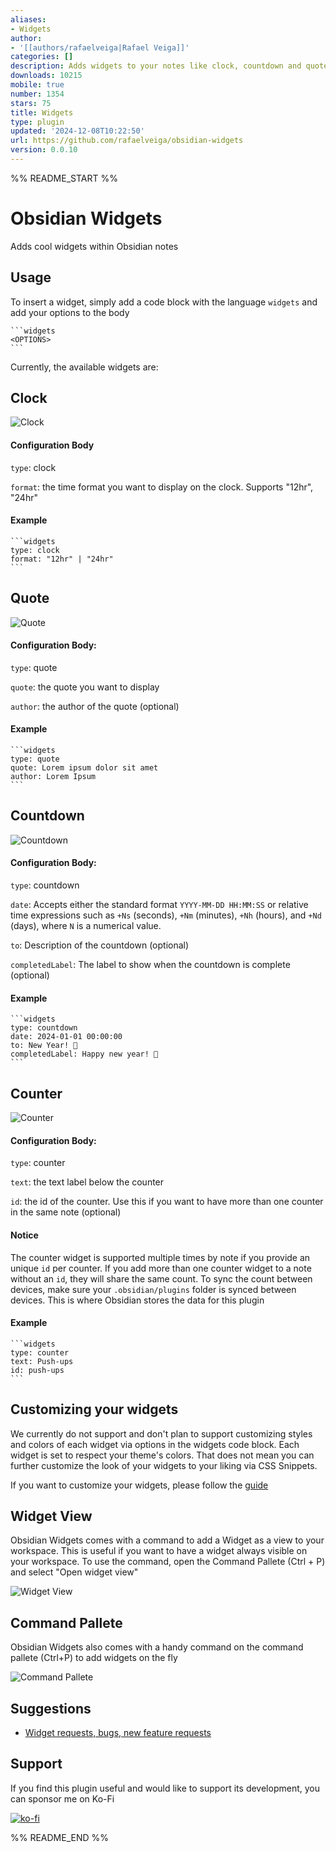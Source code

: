 ```yaml
---
aliases:
- Widgets
author:
- '[[authors/rafaelveiga|Rafael Veiga]]'
categories: []
description: Adds widgets to your notes like clock, countdown and quotes.
downloads: 10215
mobile: true
number: 1354
stars: 75
title: Widgets
type: plugin
updated: '2024-12-08T10:22:50'
url: https://github.com/rafaelveiga/obsidian-widgets
version: 0.0.10
---
```


%% README_START %%

# Obsidian Widgets

Adds cool widgets within Obsidian notes

## Usage

To insert a widget, simply add a code block with the language `widgets` and add your options to the body

````
```widgets
<OPTIONS>
```
````

Currently, the available widgets are:

## Clock

![Clock](https://raw.githubusercontent.com/rafaelveiga/obsidian-widgets/HEAD/public/clock.png)

#### Configuration Body

`type`: clock

`format`: the time format you want to display on the clock. Supports "12hr", "24hr"

#### Example

````
```widgets
type: clock
format: "12hr" | "24hr"
```
````

## Quote

![Quote](https://raw.githubusercontent.com/rafaelveiga/obsidian-widgets/HEAD/public/quote.png)

#### Configuration Body:

`type`: quote

`quote`: the quote you want to display

`author`: the author of the quote (optional)

#### Example

````
```widgets
type: quote
quote: Lorem ipsum dolor sit amet
author: Lorem Ipsum
```
````

## Countdown

![Countdown](https://raw.githubusercontent.com/rafaelveiga/obsidian-widgets/HEAD/public/countdown.png)

#### Configuration Body:

`type`: countdown

`date`: Accepts either the standard format `YYYY-MM-DD HH:MM:SS` or relative time expressions such as `+Ns` (seconds), `+Nm` (minutes), `+Nh` (hours), and `+Nd` (days), where `N` is a numerical value.

`to`: Description of the countdown (optional)

`completedLabel`: The label to show when the countdown is complete (optional)

#### Example

````
```widgets
type: countdown
date: 2024-01-01 00:00:00
to: New Year! 🎉
completedLabel: Happy new year! 🎉
```
````

## Counter

![Counter](https://raw.githubusercontent.com/rafaelveiga/obsidian-widgets/HEAD/public/counter.png)

#### Configuration Body:

`type`: counter

`text`: the text label below the counter

`id`: the id of the counter. Use this if you want to have more than one counter in the same note (optional)

#### Notice

The counter widget is supported multiple times by note if you provide an unique `id` per counter. If you add more than one counter widget to a note without an `id`, they will share the same count. To sync the count between devices, make sure your `.obsidian/plugins` folder is synced between devices. This is where Obsidian stores the data for this plugin

#### Example

````
```widgets
type: counter
text: Push-ups
id: push-ups
```
````

## Customizing your widgets

We currently do not support and don't plan to support customizing styles and colors of each widget via options in the widgets code block. Each widget is set to respect your theme's colors. That does not mean you can further customize the look of your widgets to your liking via CSS Snippets.

If you want to customize your widgets, please follow the [guide](STYLING.md)

## Widget View

Obsidian Widgets comes with a command to add a Widget as a view to your workspace. This is useful if you want to have a widget always visible on your workspace. To use the command, open the Command Pallete (Ctrl + P) and select "Open widget view"

![Widget View](https://raw.githubusercontent.com/rafaelveiga/obsidian-widgets/HEAD/public/widget-view.png)

## Command Pallete

Obsidian Widgets also comes with a handy command on the command pallete (Ctrl+P) to add widgets on the fly

![Command Pallete](https://raw.githubusercontent.com/rafaelveiga/obsidian-widgets/HEAD/public/command-pallete.png)

## Suggestions

-   [Widget requests, bugs, new feature requests](https://github.com/rafaelveiga/obsidian-widgets/issues)

## Support

If you find this plugin useful and would like to support its development, you can sponsor me on Ko-Fi

[![ko-fi](https://ko-fi.com/img/githubbutton_sm.svg)](https://ko-fi.com/Z8Z0SNIS3)


%% README_END %%